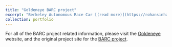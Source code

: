 ```yaml
---
title: "Goldeneye BARC project"
excerpt: "Berkeley Autonomous Race Car [(read more)](https://rohansinha.nl/portfolio/projects-5/) <br/><img src='/images/car2_fpic.jpg'>"
collection: portfolio
---
```


For all of the BARC project related information, please visit the [Goldeneye](https://goldeneye.berkeley.edu/) website, and the original project site for the [BARC project](http://www.barc-project.com/).
